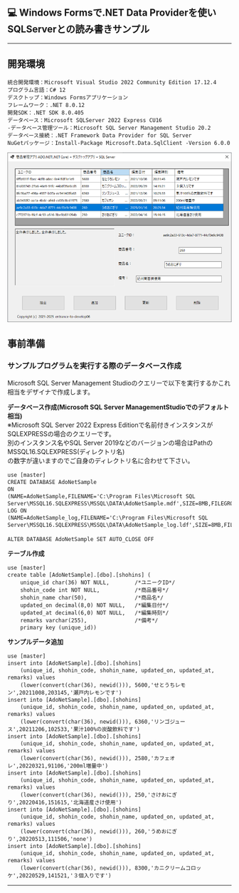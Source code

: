 ## :computer: Windows Formsで.NET Data Providerを使いSQLServerとの読み書きサンプル  
___
## 開発環境
```
統合開発環境：Microsoft Visual Studio 2022 Community Edition 17.12.4  
プログラム言語：C# 12  
デスクトップ：Windows Formsアプリケーション
フレームワーク：.NET 8.0.12  
開発SDK：.NET SDK 8.0.405  
データベース：Microsoft SQLServer 2022 Express CU16  
-データベース管理ツール：Microsoft SQL Server Management Studio 20.2
データベース接続：.NET Framework Data Provider for SQL Server  
NuGetパッケージ：Install-Package Microsoft.Data.SqlClient -Version 6.0.0  
```

![Img](Readme_img.png)  

## 事前準備  
### サンプルプログラムを実行する際のデータベース作成  
Microsoft SQL Server Management Studioのクエリーで以下を実行するかこれ相当をデザイナで作成します。  

**データベース作成(Microsoft SQL Server ManagementStudioでのデフォルト相当)**  
※Microsoft SQL Server 2022 Express Editionで名前付きインスタンスがSQLEXPRESSの場合のクエリーです。  
別のインスタンス名やSQL Server 2019などのバージョンの場合はPathのMSSQL16.SQLEXPRESS(ディレクトリ名)  
の数字が違いますのでご自身のディレクトリ名に合わせて下さい。  

```
use [master]
CREATE DATABASE AdoNetSample
ON
(NAME=AdoNetSample,FILENAME='C:\Program Files\Microsoft SQL Server\MSSQL16.SQLEXPRESS\MSSQL\DATA\AdoNetSample.mdf',SIZE=8MB,FILEGROWTH=64MB)
LOG ON
(NAME=AdoNetSample_log,FILENAME='C:\Program Files\Microsoft SQL Server\MSSQL16.SQLEXPRESS\MSSQL\DATA\AdoNetSample_log.ldf',SIZE=8MB,FILEGROWTH=64MB)
	
ALTER DATABASE AdoNetSample SET AUTO_CLOSE OFF
```

**テーブル作成**  
```
use [master]
create table [AdoNetSample].[dbo].[shohins] (
	unique_id char(36) NOT NULL,        /*ユニークID*/
	shohin_code int NOT NULL,           /*商品番号*/
	shohin_name char(50),				/*商品名*/
	updated_on decimal(8,0) NOT NULL,   /*編集日付*/
	updated_at decimal(6,0) NOT NULL,   /*編集時刻*/
	remarks varchar(255),               /*備考*/
	primary key (unique_id))
```

**サンプルデータ追加**  
```
use [master]
insert into [AdoNetSample].[dbo].[shohins]
	(unique_id, shohin_code, shohin_name, updated_on, updated_at, remarks) values
	(lower(convert(char(36), newid())), 5600,'せとうちレモン',20211008,203145,'瀬戸内レモンです')
insert into [AdoNetSample].[dbo].[shohins]
	(unique_id, shohin_code, shohin_name, updated_on, updated_at, remarks) values
	(lower(convert(char(36), newid())), 6360,'リンゴジュース',20211206,102533,'果汁100%の炭酸飲料です')
insert into [AdoNetSample].[dbo].[shohins]
	(unique_id, shohin_code, shohin_name, updated_on, updated_at, remarks) values
	(lower(convert(char(36), newid())), 2580,'カフェオレ',20220321,91106,'200ml増量中')
insert into [AdoNetSample].[dbo].[shohins]
	(unique_id, shohin_code, shohin_name, updated_on, updated_at, remarks) values
	(lower(convert(char(36), newid())), 250,'さけおにぎり',20220416,151615,'北海道産さけ使用')
insert into [AdoNetSample].[dbo].[shohins]
	(unique_id, shohin_code, shohin_name, updated_on, updated_at, remarks) values
	(lower(convert(char(36), newid())), 260,'うめおにぎり',20220513,111506,'none')
insert into [AdoNetSample].[dbo].[shohins]
	(unique_id, shohin_code, shohin_name, updated_on, updated_at, remarks) values
	(lower(convert(char(36), newid())), 8300,'カニクリームコロッケ',20220529,141521,'３個入りです')
```

___